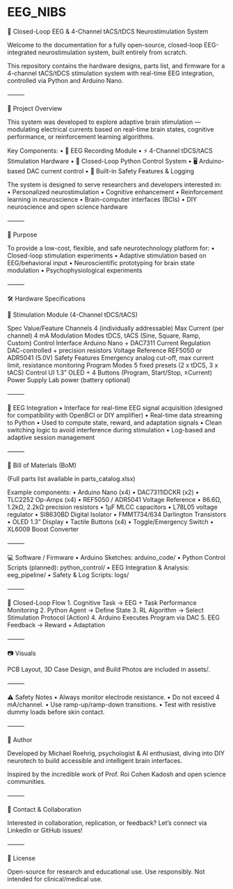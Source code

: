 # EEG_NIBS


🧠 Closed-Loop EEG & 4-Channel tACS/tDCS Neurostimulation System

Welcome to the documentation for a fully open-source, closed-loop EEG-integrated neurostimulation system, built entirely from scratch.

This repository contains the hardware designs, parts list, and firmware for a 4-channel tACS/tDCS stimulation system with real-time EEG integration, controlled via Python and Arduino Nano.

⸻

🧩 Project Overview

This system was developed to explore adaptive brain stimulation — modulating electrical currents based on real-time brain states, cognitive performance, or reinforcement learning algorithms.

Key Components:
	•	🧠 EEG Recording Module
	•	⚡ 4-Channel tDCS/tACS Stimulation Hardware
	•	🔁 Closed-Loop Python Control System
	•	🖥️ Arduino-based DAC current control
	•	🔐 Built-in Safety Features & Logging

The system is designed to serve researchers and developers interested in:
	•	Personalized neurostimulation
	•	Cognitive enhancement
	•	Reinforcement learning in neuroscience
	•	Brain-computer interfaces (BCIs)
	•	DIY neuroscience and open science hardware

⸻

🎯 Purpose

To provide a low-cost, flexible, and safe neurotechnology platform for:
	•	Closed-loop stimulation experiments
	•	Adaptive stimulation based on EEG/behavioral input
	•	Neuroscientific prototyping for brain state modulation
	•	Psychophysiological experiments

⸻

🛠️ Hardware Specifications

🔌 Stimulation Module (4-Channel tDCS/tACS)

Spec	Value/Feature
Channels	4 (individually addressable)
Max Current (per channel)	4 mA
Modulation Modes	tDCS, tACS (Sine, Square, Ramp, Custom)
Control Interface	Arduino Nano + DAC7311
Current Regulation	DAC-controlled + precision resistors
Voltage Reference	REF5050 or ADR5041 (5.0V)
Safety Features	Emergency analog cut-off, max current limit, resistance monitoring
Program Modes	5 fixed presets (2 x tDCS, 3 x tACS)
Control UI	1.3” OLED + 4 Buttons (Program, Start/Stop, ±Current)
Power Supply	Lab power (battery optional)



⸻

🧠 EEG Integration
	•	Interface for real-time EEG signal acquisition (designed for compatibility with OpenBCI or DIY amplifier)
	•	Real-time data streaming to Python
	•	Used to compute state, reward, and adaptation signals
	•	Clean switching logic to avoid interference during stimulation
	•	Log-based and adaptive session management

⸻

🧰 Bill of Materials (BoM)

(Full parts list available in parts_catalog.xlsx)

Example components:
	•	Arduino Nano (x4)
	•	DAC7311IDCKR (x2)
	•	TLC2252 Op-Amps (x4)
	•	REF5050 / ADR5041 Voltage Reference
	•	86.6Ω, 1.2kΩ, 2.2kΩ precision resistors
	•	1µF MLCC capacitors
	•	L78L05 voltage regulator
	•	SI8630BD Digital Isolator
	•	FMMT734/634 Darlington Transistors
	•	OLED 1.3” Display
	•	Tactile Buttons (x4)
	•	Toggle/Emergency Switch
	•	XL6009 Boost Converter

⸻

💻 Software / Firmware
	•	Arduino Sketches: arduino_code/
	•	Python Control Scripts (planned): python_control/
	•	EEG Integration & Analysis: eeg_pipeline/
	•	Safety & Log Scripts: logs/

⸻

🔄 Closed-Loop Flow
	1.	Cognitive Task → EEG + Task Performance Monitoring
	2.	Python Agent → Define State
	3.	RL Algorithm → Select Stimulation Protocol (Action)
	4.	Arduino Executes Program via DAC
	5.	EEG Feedback → Reward + Adaptation

⸻

📷 Visuals

PCB Layout, 3D Case Design, and Build Photos are included in assets/.

⸻

⚠️ Safety Notes
	•	Always monitor electrode resistance.
	•	Do not exceed 4 mA/channel.
	•	Use ramp-up/ramp-down transitions.
	•	Test with resistive dummy loads before skin contact.

⸻

👤 Author

Developed by Michael Roehrig, psychologist & AI enthusiast, diving into DIY neurotech to build accessible and intelligent brain interfaces.

Inspired by the incredible work of Prof. Roi Cohen Kadosh and open science communities.

⸻

📩 Contact & Collaboration

Interested in collaboration, replication, or feedback? Let’s connect via LinkedIn or GitHub issues!

⸻

📜 License

Open-source for research and educational use. Use responsibly. Not intended for clinical/medical use.

